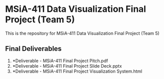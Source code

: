 # MSiA-411 Data Visualization Final Project (Team 5)

This is the repository for MSiA-411 Data Visualization Final Project (Team 5)

## Final Deliverables
1. *Deliverable - MSiA-411 Final Project Pitch.pdf
2. *Deliverable - MSiA-411 Final Project Slide Deck.pptx
3. *Deliverable - MSiA-411 Final Project Visualization System.html
